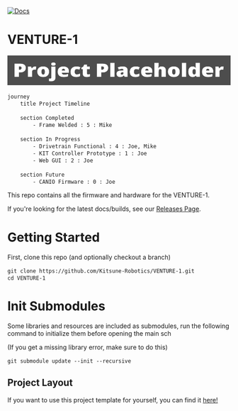 [![Docs](https://github.com/Kitsune-Robotics/VENTURE-1/actions/workflows/docs_workflow.yml/badge.svg)](https://github.com/Kitsune-Robotics/VENTURE-1/actions/workflows/docs_workflow.yml)


# VENTURE-1

![Banner](Static/Banner.png)

```mermaid
journey
    title Project Timeline

    section Completed
        - Frame Welded : 5 : Mike

    section In Progress
        - Drivetrain Functional : 4 : Joe, Mike
        - KIT Controller Prototype : 1 : Joe
        - Web GUI : 2 : Joe

    section Future
        - CANIO Firmware : 0 : Joe

```

This repo contains all the firmware and hardware for the VENTURE-1.

If you're looking for the latest docs/builds, see our [Releases Page](https://github.com/Kitsune-Robotics/VENTURE-1/releases).

# Getting Started

First, clone this repo (and optionally checkout a branch)

```shell
git clone https://github.com/Kitsune-Robotics/VENTURE-1.git
cd VENTURE-1
```

# Init Submodules

Some libraries and resources are included as submodules, run the following
command to initialize them before opening the main sch

(If you get a missing library error, make sure to do this)

```shell
git submodule update --init --recursive
```


## Project Layout

If you want to use this project template for yourself, you can find it [here!](https://github.com/KenwoodFox/Project-Template)
